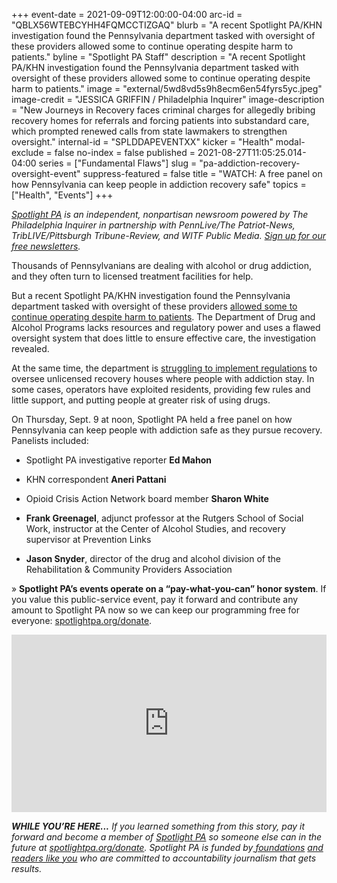 +++
event-date = 2021-09-09T12:00:00-04:00
arc-id = "QBLX56WTEBCYHH4FQMCCTIZGAQ"
blurb = "A recent Spotlight PA/KHN investigation found the Pennsylvania department tasked with oversight of these providers allowed some to continue operating despite harm to patients."
byline = "Spotlight PA Staff"
description = "A recent Spotlight PA/KHN investigation found the Pennsylvania department tasked with oversight of these providers allowed some to continue operating despite harm to patients."
image = "external/5wd8vd5s9h8ecm6en54fyrs5yc.jpeg"
image-credit = "JESSICA GRIFFIN / Philadelphia Inquirer"
image-description = "New Journeys in Recovery faces criminal charges for allegedly bribing recovery homes for referrals and forcing patients into substandard care, which prompted renewed calls from state lawmakers to strengthen oversight."
internal-id = "SPLDDAPEVENTXX"
kicker = "Health"
modal-exclude = false
no-index = false
published = 2021-08-27T11:05:25.014-04:00
series = ["Fundamental Flaws"]
slug = "pa-addiction-recovery-oversight-event"
suppress-featured = false
title = "WATCH: A free panel on how Pennsylvania can keep people in addiction recovery safe"
topics = ["Health", "Events"]
+++

<a href="https://www.spotlightpa.org/"><i>Spotlight PA</i></a><i> is an independent, nonpartisan newsroom powered by The Philadelphia Inquirer in partnership with PennLive/The Patriot-News, TribLIVE/Pittsburgh Tribune-Review, and WITF Public Media. </i><a href="https://www.spotlightpa.org/newsletters"><i>Sign up for our free newsletters</i></a><i>.</i>

Thousands of Pennsylvanians are dealing with alcohol or drug addiction, and they often turn to licensed treatment facilities for help.

But a recent Spotlight PA/KHN investigation found the Pennsylvania department tasked with oversight of these providers <a href="https://www.spotlightpa.org/news/2021/04/pa-addiction-treatment-facilities-investigation-state-oversight-flawed-violations-harm-clients/">allowed some to continue operating despite harm to patients</a>. The Department of Drug and Alcohol Programs lacks resources and regulatory power and uses a flawed oversight system that does little to ensure effective care, the investigation revealed.

At the same time, the department is <a href="https://www.spotlightpa.org/news/2021/04/pa-addiction-recovery-homes-ddap-regulations-pushback/">struggling to implement regulations</a> to oversee unlicensed recovery houses where people with addiction stay. In some cases, operators have exploited residents, providing few rules and little support, and putting people at greater risk of using drugs.

On Thursday, Sept. 9 at noon, Spotlight PA held a free panel on how Pennsylvania can keep people with addiction safe as they pursue recovery. Panelists included:

- Spotlight PA investigative reporter <b>Ed Mahon</b>

- KHN correspondent <b>Aneri Pattani</b>

- Opioid Crisis Action Network board member <b>Sharon White</b>

- <b>Frank Greenagel</b>, adjunct professor at the Rutgers School of Social Work, instructor at the Center of Alcohol Studies, and recovery supervisor at Prevention Links

- <b>Jason Snyder</b>, director of the drug and alcohol division of the Rehabilitation &amp; Community Providers Association

» <b>Spotlight PA’s events operate on a “pay-what-you-can” honor system</b>. If you value this public-service event, pay it forward and contribute any amount to Spotlight PA now so we can keep our programming free for everyone: <a href="http://spotlightpa.org/donate">spotlightpa.org/donate</a>.

<div style="padding:56.25% 0 0 0;position:relative;"><iframe src="https://player.vimeo.com/video/601502991?h=cd5a06b498&color=ffcb05&title=0&byline=0" style="position:absolute;top:0;left:0;width:100%;height:100%;" frameborder="0" allow="autoplay; fullscreen; picture-in-picture" allowfullscreen></iframe></div><script src="https://player.vimeo.com/api/player.js"></script>

<i><b>WHILE YOU’RE HERE...</b></i><i> If you learned something from this story, pay it forward and become a member of </i><a href="https://www.spotlightpa.org/"><i>Spotlight PA</i></a><i> so someone else can in the future at </i><a href="http://spotlightpa.org/donate"><i>spotlightpa.org/donate</i></a><i>. Spotlight PA is funded by</i><a href="https://www.spotlightpa.org/support"><i> foundations</i></a><i> </i><a href="https://www.spotlightpa.org/support"><i>and readers like you</i></a><i> who are committed to accountability journalism that gets results.</i>
